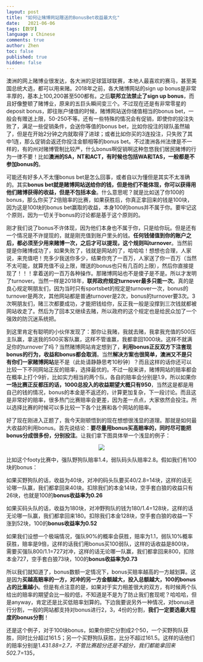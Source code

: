 ```yaml
---
layout: post
title: "如何让赌博网站赠送的BonusBet收益最大化"
date:   2021-06-06
tags: [数学]
language : Chinese
comments: true
author: Zhen
toc: false
published: true
hidden: false
---
```

澳洲的网上赌博业很发达，各大洲的足球篮球联赛，本地人最喜欢的赛马，甚至美国总统大选，都可以用来赌。2018年之前，各大赌博网站的sign up bonus是非常丰厚的，基本上100,200甚至500都有。之后**联邦立法禁止了sign up bonus**，而且好像整顿了赌博业，原来的五巨头瞬间变三个。不过现在还是有非常零星的deposit bonus，即往账户储值的时候，赌博网站送你储值相当的bonus bet，一般会有赠送上限，50-250不等。还有一些特殊的情况会有促销，即使你的投注失败了，满足一些促销条件，会送你等值的bonus bet，比如你投注的球队虽然输了，但是在开始2分钟之内就取得了进球；或者比如你买的3连投注，只失败了其中1连，那么促销会返还你投注金额相等的bonus bet。不过澳洲各州法律是不一样的，有的州对赌博管制比较严，什么bonus啊促销啊这种忽悠我们居民赌博的行为一律不要！比如**澳洲的SA，NT和ACT，有时候也包括WA和TAS，一般都是不参加bonus的**。

可能还有好多人不太懂bonus bet是怎么回事，或者自以为懂但是其实不太准确的。其实**bonus bet就是赌博网站送给你的钱，但是他们不能体现，你可以获得用他们赌博获得的收益，但是不包括本金**。什么意思呢？就是比如送了你100的bonus，那么你买了2倍赔率的比赛，如果获胜后，你真正拿回来的钱是100块，因为这是100块的bonus bet赢取的收益，本身100的bonus并不属于你。要牢记这个原则，因为一切关于bonus的讨论都是基于这个原则的。

刚才我们说了bonus不许体现，因为他们本身也不属于你，只是给你玩。但是还有一个情况是不许提现的，就是刚充值到账户里头的钱。**任何钱储值到你的账户之后，都必须至少用来赌博一次，之后才可以提现，这个规则叫turnover**。当然前提是你赌博成功了，如果失败了，钱就是网站的了，哈哈哈！想想也合理，人家说，来充值吧！充多少我送你多少，结果你充了一百万，人家送了你一百万（当然不太可能，就算充值不设上限，赠送的bonus也只有几百的上限），然后你直接提现了！！！拿着送的一百万各种操作。那赌博网站也不是傻子是不是。所以才发明了turnover。当然一样是2018年，**联邦政府规定turnover最多只能一次**。真的是良心规定啊朋友们，因为当时只有sportsbet的规定是turnover一次，bonus的turnover是两次，其他网站都是普通turnover是2次，bonus的turnover要3次。3次啊朋友们，赌三次都要成功，才能把钱给你，反正我一般是没撑到三次钱就都被网站收走了。然后为了回本又继续去赌，所以政府的这个规定也是给民众加了一个强效的防沉迷系统把。

到这里肯定有聪明的小伙伴发现了：那你让我赌，我就去赌，我拿我充值的500压主队赢，拿送我的500买客队赢，这样不管谁赢，我都拿回1000块。这样不就满足你的turnover了吗？当然赌博网站肯定想到了，**利用bonus正反双方下注套现bonus的行为，收益和bonus都会取消**。当然**解决方案也很简单，澳洲又不是只有你们一家赌博网站**是不是（此处请静静思考10秒钟）？而且这样的话你还可以比较一下不同网站正反的赔率，选择最优的。不过一般来讲，赌博网站的赔率都会在概率上打个9折，比如实力相当的两个队，各自的赔率会分别是1.9，所以如果你**一场比赛正反都压的话，1000总投入的收益期望大概只有950**，当然这是都是用自己的钱的情况，bonus的本金是不返还的，计算更加复杂，下一段讨论。而且这是非常好的赔率，很多热门比赛赔率会更差，因为差一点点，大家依然会投注。所以选择比赛的时候可以多比较一下各个比赛和各个网站的赔率。
 
 好了现在刚进入正题了，我今天刚顿悟到的现在想想很浅显的道理。那就是如何最大收益的利用bonus。首先说结论：**要尽量用bonus买高赔率的，同时尽可能把bonus分成很多份，分别投注**。让我们拿下图具体举一个浅显的例子：
 
 <p align="center"> <img src="{{ site.imageurl }}/赌博bonus.png"> </p> 
 
 比如这个footy比赛中，强队野狗队赔率1.4，弱队码头队赔率2.8。假如我们有100块的bonus：

如果买野狗队的话，收益为40块，对冲的码头队要买40/2.8=14块，这样的话无论哪一队赢，我们都拿回来40块。扣除我们的本金14块，空手套白狼的收益只有26块，也就是100的**bonus收益率为0.26**

如果买码头队的话，收益为180块，对冲野狗队的钱为180/1.4=128块，这样的话无论哪一队赢，我们都拿回来180。扣除我们本金128块，空手套白狼的收益一下涨到52块，100的**bonus收益率为0.52**

如果我们设想一个极端情况，强队90%的概率会获胜，赔率为1.1，弱队10%概率获胜，赔率是9倍，这样的话我们用bonus买100弱队，这样的话收益是800块，需要买强队800/1.1=727对冲，这样的话无论哪一队赢，我们都拿回来800，扣除本金727，空手套白狼73块，100的**bonus收益率为0.73**

所以我们就知道了，bonus数额一定情况下，bonus买赔率越高的一方越划算。这是因为**买越高赔率的一方，对冲的另一方金额越大，投入总额越大，100的bonus占的比重越小**。但是有点注意的是，如果对于实力相差很大的双方，有时候两个队给出的赔率的期望会比一般的低，不知道是不是为了防止我们套现呢？哈哈哈，但是anyway，肯定还是比买低赔率划算的。下边我要说另外一种情况，对bonus进行分割，一般的网站都支持对bonus进行2，3，4份的分割，**我们一定要选最大程度的bonus分割**！

还是这个例子，对于100块bonus，如果你把它分割成2个50，一个买野狗队获胜，同时比分超过161.5；另一个买野狗队获胜，比分不超过161.5。这样的话他们的赔率分别是1.43*1.88=2.7，不管比赛超分还是不超分，我们都能拿回来50*2.7=135，
<!--stackedit_data:
eyJoaXN0b3J5IjpbLTQzNjg0MDIzNSwxMjc3NzkyMzM2LC0xMD
EwMzA3MDQyLDgxNzg0NTcwNywtMTQ3Mzk0MTM2OCwtMTIwNzQw
OTc5LDEzODY0MjM0OTgsLTExOTY2NDg3MTIsLTUzOTUxMTQ3OS
wxNjY5NDEyODc4LC05NTAxMjE3NzksNzA2MjkxODczLC0yMzkw
MTM4MDZdfQ==
-->
